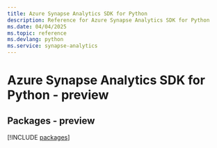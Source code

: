 ```yaml
---
title: Azure Synapse Analytics SDK for Python
description: Reference for Azure Synapse Analytics SDK for Python
ms.date: 04/04/2025
ms.topic: reference
ms.devlang: python
ms.service: synapse-analytics
---
```

# Azure Synapse Analytics SDK for Python - preview
## Packages - preview
[!INCLUDE [packages](synapse-analytics-index.md)]